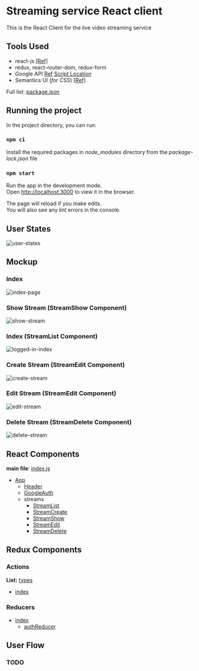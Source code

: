 # Streaming service React client

This is the React Client for the live video streaming service

## Tools Used

- react-js [[Ref]](https://reactjs.org/docs/getting-started.html)
- redux, react-router-dom, redux-form
- Google API [Ref](https://developers.google.com/identity/protocols/oauth2/scopes#google-sign-in) [Script Location](https://apis.google.com/js/api.js)
- Semantics UI (_for CSS_) [[Ref]](https://semantic-ui.com/introduction/getting-started.html)

Full list: [package.json](package.json)

## Running the project

In the project directory, you can run:

### `npm ci`

Install the required packages in _node_modules_ directory from the _package-lock.json_ file

### `npm start`

Run the app in the development mode. <br />
Open [http://localhost:3000](http://localhost:3000) to view it in the browser.

The page will reload if you make edits.<br />
You will also see any lint errors in the console.

## User States

![user-states](images/user-states.jpg 'user-states')

## Mockup

### Index

![index-page](images/1-index.jpg 'Index')

### Show Stream (StreamShow Component)

![show-stream](images/2-show-stream.jpg 'Show stream')

### Index (StreamList Component)

![logged-in-index](images/3-index-logged-in.jpg 'Index - Logged in')

### Create Stream (StreamEdit Component)

![create-stream](images/4-create-stream.jpg 'Create stream')

### Edit Stream (StreamEdit Component)

![edit-stream](images/5-edit-stream.jpg 'Edit stream')

### Delete Stream (StreamDelete Component)

![delete-stream](images/6-delete-stream.jpg 'Delete stream')

## React Components

**main file**: [index.js](src/index.js)

- [App](src/components/App.js)
  - [Header](src/components/Header.js)
  - [GoogleAuth](src/components/GoogleAuth.js)
  - streams
    - [StreamList](src/components/streams/StreamList.js)
    - [StreamCreate](src/components/streams/StreamCreate.js)
    - [StreamShow](src/components/streams/StreamShow.js)
    - [StreamEdit](src/components/streams/StreamEdit.js)
    - [StreamDelete](src/components/streams/StreamDelete.js)

## Redux Components

### Actions

**List:** [types](src/actions/types.js)

- [index](src/actions/index.js)

### Reducers

- [index](src/reducers/index.js)
  - [authReducer](src/reducers/authReducer.js)

## User Flow

### TODO